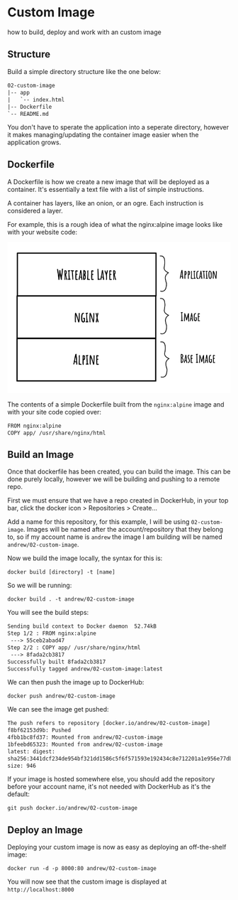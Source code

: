 # Custom Image

how to build, deploy and work with an custom image

## Structure

Build a simple directory structure like the one below:

```
02-custom-image
|-- app
|   `-- index.html
|-- Dockerfile
`-- README.md
```

You don't have to sperate the application into a seperate directory, however it makes managing/updating the container image easier when the application grows.

## Dockerfile

A Dockerfile is how we create a new image that will be deployed as a container. It's essentially a text file with a list of simple instructions.

A container has layers, like an onion, or an ogre. Each instruction is considered a layer.

For example, this is a rough idea of what the nginx:alpine image looks like with your website code:

![layers, like an ogre](docker-layers.png)

The contents of a simple Dockerfile built from the `nginx:alpine` image and with your site code copied over:

```
FROM nginx:alpine
COPY app/ /usr/share/nginx/html
```

## Build an Image

Once that dockerfile has been created, you can build the image. This can be done purely locally, however we will be building and pushing to a remote repo.

First we must ensure that we have a repo created in DockerHub, in your top bar, click the docker icon > Repositories > Create...

Add a name for this repository, for this example, I will be using `02-custom-image`. Images will be named after the account/repository that they belong to, so if my account name is `andrew` the image I am building will be named `andrew/02-custom-image`.


Now we build the image locally, the syntax for this is:
```
docker build [directory] -t [name]
```
So we will be running:
```
docker build . -t andrew/02-custom-image
```
You will see the build steps:
```
Sending build context to Docker daemon  52.74kB
Step 1/2 : FROM nginx:alpine
 ---> 55ceb2abad47
Step 2/2 : COPY app/ /usr/share/nginx/html
 ---> 8fada2cb3817
Successfully built 8fada2cb3817
Successfully tagged andrew/02-custom-image:latest
```
We can then push the image up to DockerHub:
```
docker push andrew/02-custom-image
```
We can see the image get pushed:
```
The push refers to repository [docker.io/andrew/02-custom-image]
f8bf62153d9b: Pushed
4fbb1bc8fd37: Mounted from andrew/02-custom-image
1bfeebd65323: Mounted from andrew/02-custom-image
latest: digest: sha256:3441dcf234de954bf321dd1586c5f6f571593e192434c8e712201a1e956e77db size: 946
```

If your image is hosted somewhere else, you should add the repository before your account name, it's not needed with DockerHub as it's the default:
```
git push docker.io/andrew/02-custom-image
```

## Deploy an Image

Deploying your custom image is now as easy as deploying an off-the-shelf image:
```
docker run -d -p 8000:80 andrew/02-custom-image
```
You will now see that the custom image is displayed at `http://localhost:8000`